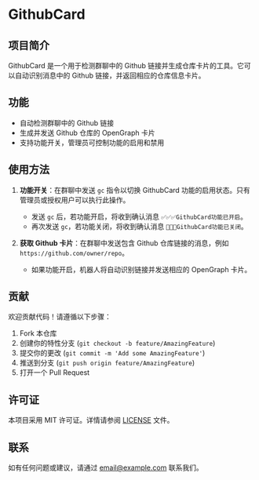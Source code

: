 # GithubCard

## 项目简介
GithubCard 是一个用于检测群聊中的 Github 链接并生成仓库卡片的工具。它可以自动识别消息中的 Github 链接，并返回相应的仓库信息卡片。

## 功能
- 自动检测群聊中的 Github 链接
- 生成并发送 Github 仓库的 OpenGraph 卡片
- 支持功能开关，管理员可控制功能的启用和禁用

## 使用方法
1. **功能开关**：在群聊中发送 `gc` 指令以切换 GithubCard 功能的启用状态。只有管理员或授权用户可以执行此操作。
   - 发送 `gc` 后，若功能开启，将收到确认消息 `✅✅✅GithubCard功能已开启`。
   - 再次发送 `gc`，若功能关闭，将收到确认消息 `🚫🚫🚫GithubCard功能已关闭`。

2. **获取 Github 卡片**：在群聊中发送包含 Github 仓库链接的消息，例如 `https://github.com/owner/repo`。
   - 如果功能开启，机器人将自动识别链接并发送相应的 OpenGraph 卡片。

## 贡献
欢迎贡献代码！请遵循以下步骤：
1. Fork 本仓库
2. 创建你的特性分支 (`git checkout -b feature/AmazingFeature`)
3. 提交你的更改 (`git commit -m 'Add some AmazingFeature'`)
4. 推送到分支 (`git push origin feature/AmazingFeature`)
5. 打开一个 Pull Request

## 许可证
本项目采用 MIT 许可证。详情请参阅 [LICENSE](LICENSE) 文件。

## 联系
如有任何问题或建议，请通过 [email@example.com](mailto:email@example.com) 联系我们。